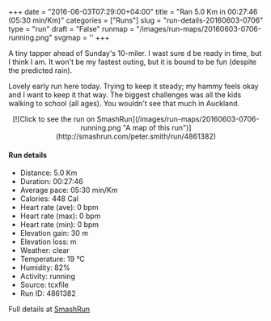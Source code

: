+++
date = "2016-06-03T07:29:00+04:00"
title = "Ran 5.0 Km in 00:27:46 (05:30 min/Km)"
categories = ["Runs"]
slug = "run-details-20160603-0706"
type = "run"
draft = "False"
runmap = "/images/run-maps/20160603-0706-running.png"
svgmap = '<polyline points="25 71, 33 62, 38 60, 43 57, 50 53, 69 48, 83 46, 95 45, 100 44, 83 36, 63 27, 52 39, 33 31, 0 69, 7 72, 12 73">'
+++

A tiny tapper ahead of Sunday's 10-miler.  I wast sure d be ready in time, but I think I am. It won't be my fastest outing, but it is bound to be fun (despite the predicted rain). 

Lovely early run here today. Trying to keep it steady; my hammy feels okay and I want to keep it that way. The biggest challenges was all the kids walking to school (all ages). You wouldn't see that much in Auckland. 



<!--more-->

<center>
[![Click to see the run on SmashRun](/images/run-maps/20160603-0706-running.png "A map of this run")](http://smashrun.com/peter.smith/run/4861382)
</center>

#### Run details

* Distance: 5.0 Km
* Duration: 00:27:46
* Average pace: 05:30 min/Km
* Calories: 448 Cal
* Heart rate (ave): 0 bpm
* Heart rate (max): 0 bpm
* Heart rate (min): 0 bpm
* Elevation gain: 30 m
* Elevation loss:  m
* Weather: clear
* Temperature: 19 &deg;C
* Humidity: 82%
* Activity: running
* Source: tcxfile
* Run ID: 4861382

Full details at [SmashRun](http://smashrun.com/peter.smith/run/4861382)